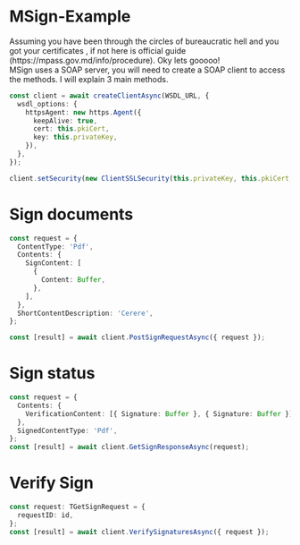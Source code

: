 # MSign-Example

<summary>Assuming you have been through the circles of bureaucratic hell and you got your certificates , if not here is official guide (https://mpass.gov.md/info/procedure). Oky lets gooooo!</summary>

<summary>MSign uses a SOAP server, you will need to create a SOAP client to access the methods. I will explain 3 main methods.</summary>

```typescript
const client = await createClientAsync(WSDL_URL, {
  wsdl_options: {
    httpsAgent: new https.Agent({
      keepAlive: true,
      cert: this.pkiCert,
      key: this.privateKey,
    }),
  },
});

client.setSecurity(new ClientSSLSecurity(this.privateKey, this.pkiCert, {}));
```

# Sign documents

```typescript
const request = {
  ContentType: 'Pdf',
  Contents: {
    SignContent: [
      {
        Content: Buffer,
      },
    ],
  },
  ShortContentDescription: 'Cerere',
};

const [result] = await client.PostSignRequestAsync({ request });
```

# Sign status

```typescript
const request = {
  Contents: {
    VerificationContent: [{ Signature: Buffer }, { Signature: Buffer }],
  },
  SignedContentType: 'Pdf',
};
const [result] = await client.GetSignResponseAsync(request);
```

# Verify Sign

```typescript
const request: TGetSignRequest = {
  requestID: id,
};
const [result] = await client.VerifySignaturesAsync({ request });
```
